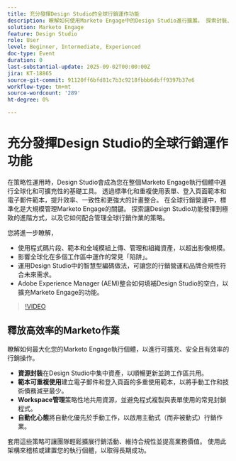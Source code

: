 ```yaml
---
title: 充分發揮Design Studio的全球行銷運作功能
description: 瞭解如何使用Marketo Engage中的Design Studio進行擴展。 探索封裝、範本、表單和策略以降低技術債務並提高效率。
solution: Marketo Engage
feature: Design Studio
role: User
level: Beginner, Intermediate, Experienced
doc-type: Event
duration: 0
last-substantial-update: 2025-09-02T00:00:00Z
jira: KT-18865
source-git-commit: 91120ff6bfd81c7b3c9218fbbb6dbff9397b37e6
workflow-type: tm+mt
source-wordcount: '289'
ht-degree: 0%

---
```



# 充分發揮Design Studio的全球行銷運作功能

在策略性運用時，Design Studio會成為您在整個Marketo Engage執行個體中進行全球化和可擴充性的基礎工具。 透過標準化和重複使用表單、登入頁面範本和電子郵件範本，提升效率、一致性和更強大的計畫整合。 在全球行銷營運中，標準化是大規模管理Marketo Engage的關鍵。
探索讓Design Studio功能發揮到極致的進階方式，以及它如何配合管理全球行銷作業的策略。

您將進一步瞭解，

* 使用程式碼片段、範本和全域模組上傳、管理和組織資產，以超出影像規模。
* 影響全球化在多個工作區中運作的常見「陷阱」。
* 運用Design Studio中的智慧型編碼做法，可讓您的行銷營運和品牌合規性符合未來需求。
* Adobe Experience Manager (AEM)整合如何填補Design Studio的空白，以擴充Marketo Engage的功能。

>[!VIDEO](https://video.tv.adobe.com/v/3471441/?learn=on&enablevpops&captions=chi_hant)

## 釋放高效率的Marketo作業

瞭解如何最大化您的Marketo Engage執行個體，以進行可擴充、安全且有效率的行銷操作。

* **資源封裝**&#x200B;在Design Studio中集中資產，以順暢更新並跨工作區共用。
* **範本可重複使用**&#x200B;建立電子郵件和登入頁面的多重使用範本，以將手動工作和技術債務減至最少。
* **Workspace管理**&#x200B;策略性地共用資源，並避免程式複製與表單使用的常見封鎖程式。
* **自動化心態**&#x200B;將自動化優先於手動工作，以啟用主動式（而非被動式）行銷作業。

套用這些策略可讓團隊輕鬆擴展行銷活動、維持合規性並提高業務價值。 使用此架構來稽核或建置您的執行個體，以取得長期成功。
